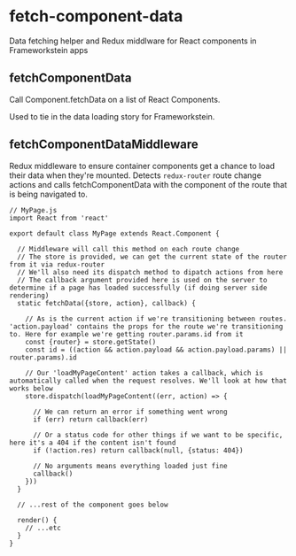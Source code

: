 # fetch-component-data
Data fetching helper and Redux middlware for React components in Frameworkstein apps

fetchComponentData
------------------

Call Component.fetchData on a list of React Components.

Used to tie in the data loading story for Frameworkstein.


fetchComponentDataMiddleware
------------------

Redux middleware to ensure container components get a chance to load their data when they're mounted.
Detects `redux-router` route change actions and calls fetchComponentData with the component of the route that is being navigated to.

```
// MyPage.js
import React from 'react'

export default class MyPage extends React.Component {

  // Middleware will call this method on each route change
  // The store is provided, we can get the current state of the router from it via redux-router
  // We'll also need its dispatch method to dipatch actions from here
  // The callback argument provided here is used on the server to determine if a page has loaded successfully (if doing server side rendering)
  static fetchData({store, action}, callback) {

    // As is the current action if we're transitioning between routes. 'action.payload' contains the props for the route we're transitioning to. Here for example we're getting router.params.id from it
    const {router} = store.getState()
    const id = ((action && action.payload && action.payload.params) || router.params).id

    // Our 'loadMyPageContent' action takes a callback, which is automatically called when the request resolves. We'll look at how that works below
    store.dispatch(loadMyPageContent((err, action) => {

      // We can return an error if something went wrong
      if (err) return callback(err)

      // Or a status code for other things if we want to be specific, here it's a 404 if the content isn't found
      if (!action.res) return callback(null, {status: 404})

      // No arguments means everything loaded just fine
      callback()
    }))
  }

  // ...rest of the component goes below

  render() {
    // ...etc
  }
}
```

